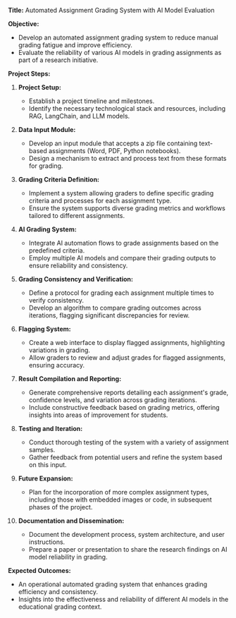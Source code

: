 **Title:** Automated Assignment Grading System with AI Model Evaluation

**Objective:**
- Develop an automated assignment grading system to reduce manual grading fatigue and improve efficiency.
- Evaluate the reliability of various AI models in grading assignments as part of a research initiative.

**Project Steps:**

1. **Project Setup:**
   - Establish a project timeline and milestones.
   - Identify the necessary technological stack and resources, including RAG, LangChain, and LLM models.

2. **Data Input Module:**
   - Develop an input module that accepts a zip file containing text-based assignments (Word, PDF, Python notebooks).
   - Design a mechanism to extract and process text from these formats for grading.

3. **Grading Criteria Definition:**
   - Implement a system allowing graders to define specific grading criteria and processes for each assignment type.
   - Ensure the system supports diverse grading metrics and workflows tailored to different assignments.

4. **AI Grading System:**
   - Integrate AI automation flows to grade assignments based on the predefined criteria.
   - Employ multiple AI models and compare their grading outputs to ensure reliability and consistency.

5. **Grading Consistency and Verification:**
   - Define a protocol for grading each assignment multiple times to verify consistency.
   - Develop an algorithm to compare grading outcomes across iterations, flagging significant discrepancies for review.

6. **Flagging System:**
   - Create a web interface to display flagged assignments, highlighting variations in grading.
   - Allow graders to review and adjust grades for flagged assignments, ensuring accuracy.

7. **Result Compilation and Reporting:**
   - Generate comprehensive reports detailing each assignment's grade, confidence levels, and variation across grading iterations.
   - Include constructive feedback based on grading metrics, offering insights into areas of improvement for students.

8. **Testing and Iteration:**
   - Conduct thorough testing of the system with a variety of assignment samples.
   - Gather feedback from potential users and refine the system based on this input.

9. **Future Expansion:**
   - Plan for the incorporation of more complex assignment types, including those with embedded images or code, in subsequent phases of the project.

10. **Documentation and Dissemination:**
    - Document the development process, system architecture, and user instructions.
    - Prepare a paper or presentation to share the research findings on AI model reliability in grading.

**Expected Outcomes:**
- An operational automated grading system that enhances grading efficiency and consistency.
- Insights into the effectiveness and reliability of different AI models in the educational grading context.

